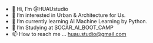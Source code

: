 - 👋 Hi, I’m @HUAUstudio
- 👀 I’m interested in Urban & Architecture for Us.
- 🌱 I’m currently learning AI Machine Learning by Python.
- 💞️ I’m Studying at SOCAR_AI_BOOT_CAMP
- 📫 How to reach me ... huau.studio@gmail.com

<!---
HUAUstudio/HUAUstudio is a ✨ special ✨ repository because its `README.md` (this file) appears on your GitHub profile.
You can click the Preview link to take a look at your changes.
--->
